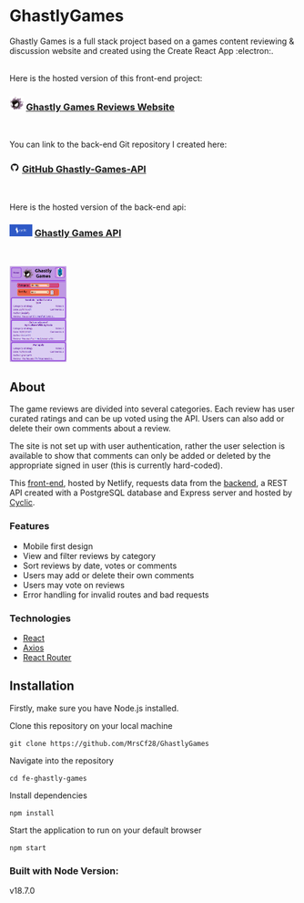 # GhastlyGames

Ghastly Games is a full stack project based on a games content reviewing & discussion website and created using the Create React App :electron:.

<br />
Here is the hosted version of this front-end project: 

### <img src="src/resources/Ghastly.png" alt="Ghastly Pokemon: 192" width=25px> [Ghastly Games Reviews Website](https://ghastlygamesreviews.netlify.app/)
<br/>

You can link to the back-end Git repository I created here:
### <img src="src/resources/GitHub-Mark.png" alt="github" width=18px> [GitHub Ghastly-Games-API](https://github.com/MrsCf28/Ghastly-Games-API)
<br />

Here is the hosted version of the back-end api:
### <img src="src/resources/Cyclic.png" alt="Cyclic" width=40px> [Ghastly Games API](https://ghastly-games-api.cyclic.app/api)
<br />

[<img src="src/resources/GhastlyGameReviewsPreview.png" alt="Ghastly Games App Preview" width=100px>](https://ghastlygamesreviews.netlify.app/)

## About

The game reviews are divided into several categories. Each review has user curated ratings and can be up voted using the API. Users can also add or delete their own comments about a review.

The site is not set up with user authentication, rather the user selection is available to show that comments can only be added or deleted by the appropriate signed in user (this is currently hard-coded).

This [front-end](https://ghastlygamesreviews.netlify.app/), hosted by Netlify, requests data from the [backend](https://github.com/MrsCf28/Ghastly-Games-API), a REST API created with a PostgreSQL database and Express server and hosted by [Cyclic](https://ghastly-games-api.cyclic.app/api).

### Features

- Mobile first design
- View and filter reviews by category
- Sort reviews by date, votes or comments
- Users may add or delete their own comments
- Users may vote on reviews
- Error handling for invalid routes and bad requests

### Technologies

- [React](https://reactjs.org/)
- [Axios](https://www.npmjs.com/package/axios)
- [React Router](https://reactrouter.com/en/main)


## Installation

Firstly, make sure you have Node.js installed.

Clone this repository on your local machine 
```
git clone https://github.com/MrsCf28/GhastlyGames
```
Navigate into the repository
```
cd fe-ghastly-games
```
Install dependencies
```
npm install
```
Start the application to run on your default browser
```
npm start
```

### Built with Node Version:
v18.7.0
